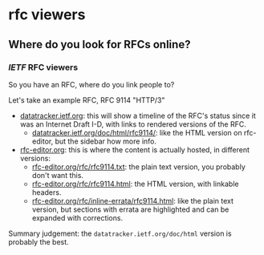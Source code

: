 # rfc viewers

## Where do you look for RFCs online?

### _IETF_ RFC viewers

So you have an RFC, where do you link people to?

Let's take an example RFC, RFC 9114 "HTTP/3"

- [datatracker.ietf.org](https://datatracker.ietf.org/doc/rfc9114/): 
  this will show a timeline of the RFC's status since it was an Internet Draft I-D,
  with links to rendered versions of the RFC.
    - [datatracker.ietf.org/doc/html/rfc9114/](https://datatracker.ietf.org/doc/html/rfc9114):
      like the HTML version on rfc-editor, but the sidebar how more info.
- [rfc-editor.org](https://www.rfc-editor.org/info/rfc9114):
  this is where the content is actually hosted,
  in different versions:
    - [rfc-editor.org/rfc/rfc9114.txt](https://www.rfc-editor.org/rfc/rfc9114.txt):
      the plain text version, you probably don't want this.
    - [rfc-editor.org/rfc/rfc9114.html](https://www.rfc-editor.org/rfc/rfc9114.html): 
      the HTML version, with linkable headers.
    - [rfc-editor.org/rfc/inline-errata/rfc9114.html](https://www.rfc-editor.org/rfc/inline-errata/rfc9114.html):
      like the plain text version,
      but sections with errata are highlighted and can be expanded with corrections.

Summary judgement: the `datatracker.ietf.org/doc/html` version is probably the best.
